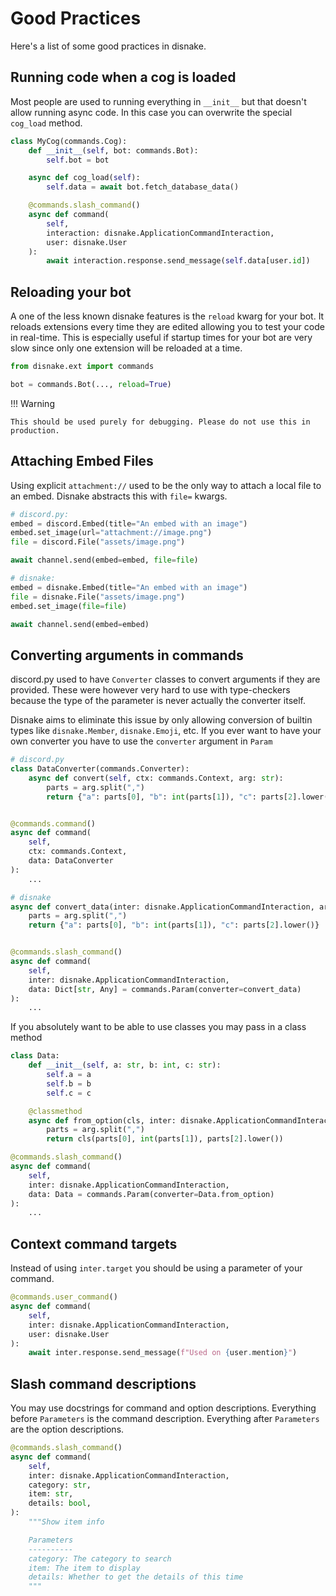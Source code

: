 # Good Practices

Here's a list of some good practices in disnake.

## Running code when a cog is loaded

Most people are used to running everything in `__init__` but that doesn't allow running async code. In this case you can overwrite the special `cog_load` method. 

```py
class MyCog(commands.Cog):
    def __init__(self, bot: commands.Bot):
        self.bot = bot

    async def cog_load(self):
        self.data = await bot.fetch_database_data()

    @commands.slash_command()
    async def command(
        self, 
        interaction: disnake.ApplicationCommandInteraction,
        user: disnake.User
    ):
        await interaction.response.send_message(self.data[user.id])
```

## Reloading your bot

A one of the less known disnake features is the `reload` kwarg for your bot. It reloads extensions every time they are edited allowing you to test your code in real-time.
This is especially useful if startup times for your bot are very slow since only one extension will be reloaded at a time.

```py
from disnake.ext import commands

bot = commands.Bot(..., reload=True)
```

!!! Warning

    This should be used purely for debugging. Please do not use this in production.

## Attaching Embed Files

Using explicit `attachment://` used to be the only way to attach a local file to an embed. Disnake abstracts this with `file=` kwargs.

```py
# discord.py:
embed = discord.Embed(title="An embed with an image")
embed.set_image(url="attachment://image.png")
file = discord.File("assets/image.png")

await channel.send(embed=embed, file=file)
```

```py
# disnake:
embed = disnake.Embed(title="An embed with an image")
file = disnake.File("assets/image.png")
embed.set_image(file=file)

await channel.send(embed=embed)
```

## Converting arguments in commands

discord.py used to have `Converter` classes to convert arguments if they are provided. These were however very hard to use with type-checkers because the type of the parameter is never actually the converter itself.

Disnake aims to eliminate this issue by only allowing conversion of builtin types like `disnake.Member`, `disnake.Emoji`, etc. If you ever want to have your own converter you have to use the `converter` argument in `Param`

```py
# discord.py
class DataConverter(commands.Converter):
    async def convert(self, ctx: commands.Context, arg: str):
        parts = arg.split(",")
        return {"a": parts[0], "b": int(parts[1]), "c": parts[2].lower()}


@commands.command()
async def command(
    self,
    ctx: commands.Context,
    data: DataConverter
):
    ...
```

```py
# disnake
async def convert_data(inter: disnake.ApplicationCommandInteraction, arg: str):
    parts = arg.split(",")
    return {"a": parts[0], "b": int(parts[1]), "c": parts[2].lower()}


@commands.slash_command()
async def command(
    self,
    inter: disnake.ApplicationCommandInteraction,
    data: Dict[str, Any] = commands.Param(converter=convert_data)
):
    ...
```

If you absolutely want to be able to use classes you may pass in a class method
```py
class Data:
    def __init__(self, a: str, b: int, c: str):
        self.a = a
        self.b = b
        self.c = c

    @classmethod
    async def from_option(cls, inter: disnake.ApplicationCommandInteraction, arg: str)
        parts = arg.split(",")
        return cls(parts[0], int(parts[1]), parts[2].lower())

@commands.slash_command()
async def command(
    self,
    inter: disnake.ApplicationCommandInteraction,
    data: Data = commands.Param(converter=Data.from_option)
):
    ...
```

## Context command targets

Instead of using `inter.target` you should be using a parameter of your command.

```py
@commands.user_command()
async def command(
    self,
    inter: disnake.ApplicationCommandInteraction,
    user: disnake.User
):
    await inter.response.send_message(f"Used on {user.mention}")
```

## Slash command descriptions

You may use docstrings for command and option descriptions. Everything before `Parameters` is the command description. Everything after `Parameters` are the option descriptions.

```py
@commands.slash_command()
async def command(
    self,
    inter: disnake.ApplicationCommandInteraction,
    category: str,
    item: str,
    details: bool,
):
    """Show item info

    Parameters
    ----------
    category: The category to search
    item: The item to display
    details: Whether to get the details of this time
    """
```
